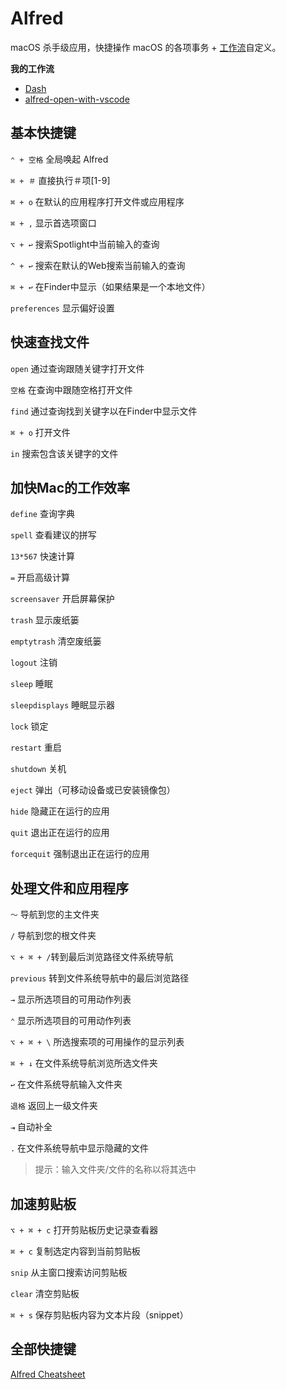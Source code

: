 # Alfred

macOS 杀手级应用，快捷操作 macOS 的各项事务 + [工作流](https://github.com/learn-anything/alfred-workflows)自定义。

**我的工作流**

- [Dash](https://github.com/Kapeli/Dash-Alfred-Workflow)
- [alfred-open-with-vscode](https://github.com/iamstevendao/alfred-open-with-vscode)

## 基本快捷键

`⌃ + 空格` 全局唤起 Alfred

`⌘ + ＃` 直接执行＃项[1-9]

`⌘ + o` 在默认的应用程序打开文件或应用程序

`⌘ + ,` 显示首选项窗口

`⌥ + ↩` 搜索Spotlight中当前输入的查询

`^ + ↩` 搜索在默认的Web搜索当前输入的查询

`⌘ + ↩` 在Finder中显示（如果结果是一个本地文件）

`preferences` 显示偏好设置

## 快速查找文件

`open` 通过查询跟随关键字打开文件

`空格` 在查询中跟随空格打开文件

`find` 通过查询找到关键字以在Finder中显示文件

`⌘ + o` 打开文件

`in` 搜索包含该关键字的文件

## 加快Mac的工作效率

`define` 查询字典

`spell` 查看建议的拼写

`13*567` 快速计算

`=` 开启高级计算

`screensaver` 开启屏幕保护

`trash` 显示废纸篓

`emptytrash` 清空废纸篓

`logout` 注销

`sleep` 睡眠

`sleepdisplays` 睡眠显示器

`lock` 锁定

`restart` 重启

`shutdown` 关机

`eject` 弹出（可移动设备或已安装镜像包）

`hide` 隐藏正在运行的应用

`quit` 退出正在运行的应用

`forcequit` 强制退出正在运行的应用

## 处理文件和应用程序

`〜` 导航到您的主文件夹

`/` 导航到您的根文件夹

`⌥ + ⌘ + /`转到最后浏览路径文件系统导航

`previous` 转到文件系统导航中的最后浏览路径

`→` 显示所选项目的可用动作列表

`⌃` 显示所选项目的可用动作列表

`⌥ + ⌘ + \` 所选搜索项的可用操作的显示列表

`⌘ + ↓` 在文件系统导航浏览所选文件夹

`↩` 在文件系统导航输入文件夹

`退格` 返回上一级文件夹

`⇥` 自动补全

`.` 在文件系统导航中显示隐藏的文件

> 提示：输入文件夹/文件的名称以将其选中

## 加速剪贴板

`⌥ + ⌘ + c` 打开剪贴板历史记录查看器

`⌘ + c` 复制选定内容到当前剪贴板

`snip` 从主窗口搜索访问剪贴板

`clear` 清空剪贴板

`⌘ + s` 保存剪贴板内容为文本片段（snippet）

## 全部快捷键

[Alfred Cheatsheet](https://www.alfredapp.com/help/getting-started/cheatsheet/)
